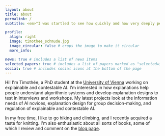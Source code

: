 ```yaml
---
layout: about
title: about
permalink: /
subtitle: <em>"I was startled to see how quickly and how very deeply people conversing With DOCTOR became emotionally involved with the computer and how unequivocally they anthropomorphized it."</em> –- Joseph Weizenbaum in <a href='https://en.wikipedia.org/wiki/Computer_Power_and_Human_Reason'>Computer Power and Human Reason</a>

profile:
  align: right
  image: timothee_schmude.jpg
  image_circular: false # crops the image to make it circular
  more_info: 

news: true # includes a list of news items
selected_papers: true # includes a list of papers marked as "selected={true}"
social: true # includes social icons at the bottom of the page
---
```


Hi! I'm Timothée, a PhD student at the <a href='https://vda.cs.univie.ac.at/team/person/1001666/#publications'>University of Vienna</a> working on explainable and contestable AI. I'm interested in how explanations help people understand algorithmic systems and develop explanation designs to test in interviews and workshops. My latest projects look at the information needs of AI novices, explanation design for group decision-making, and regulation of explainable and contestable AI.

In my free time, I like to go hiking and climbing, and I recently acquired a taste for knitting. I'm also enthusiastic about all sorts of books, some of which I review and comment on the <a href="https://timothee-schmude.github.io/blog">blog page</a>. 

<!--- Put your address / P.O. box / other info right below your picture. You can also disable any of these elements by editing `profile` property of the YAML header of your `_pages/about.md`. Edit `_bibliography/papers.bib` and Jekyll will render your [publications page](/al-folio/publications/) automatically.

# Link to your social media connections, too. This theme is set up to use [Font Awesome icons](https://fontawesome.com/) and [Academicons](https://jpswalsh.github.io/academicons/), like the ones below. Add your Facebook, Twitter, LinkedIn, Google Scholar, or just disable all of them. -->
